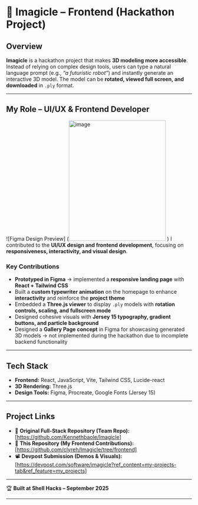 # 🌌 **Imagicle – Frontend (Hackathon Project)**

## **Overview**

**Imagicle** is a hackathon project that makes **3D modeling more accessible**. Instead of relying on complex design tools, users can type a natural language prompt (e.g., *“a futuristic robot”*) and instantly generate an interactive 3D model. The model can be **rotated, viewed full screen, and downloaded** in `.ply` format.

---

## **My Role – UI/UX & Frontend Developer**

![Figma Design Preview] (<img width="263" height="327" alt="image" src="https://github.com/user-attachments/assets/80200924-8e98-4349-83df-037b8925ba49" />
)
I contributed to the **UI/UX design and frontend development**, focusing on **responsiveness, interactivity, and visual design**.

### **Key Contributions**

* **Prototyped in Figma** → implemented a **responsive landing page** with **React + Tailwind CSS**
* Built a **custom typewriter animation** on the homepage to enhance **interactivity** and reinforce the **project theme**
* Embedded a **Three.js viewer** to display `.ply` models with **rotation controls, scaling, and fullscreen mode**
* Designed cohesive visuals with **Jersey 15 typography, gradient buttons, and particle background**
* Designed a **Gallery Page concept** in Figma for showcasing generated 3D models → not implemented during the hackathon due to incomplete backend functionality

---

## **Tech Stack**

* **Frontend:** React, JavaScript, Vite, Tailwind CSS, Lucide-react
* **3D Rendering:** Three.js
* **Design Tools:** Figma, Procreate, Google Fonts (Jersey 15)

---

## **Project Links**

* 🔗 **Original Full-Stack Repository (Team Repo):** [https://github.com/Kennethbaole/Imagicle]
* 🎨 **This Repository (My Frontend Contributions):** [https://github.com/clyreh/Imagicle/tree/frontend]
* 📽 **Devpost Submission (Demos & Visuals):** [https://devpost.com/software/imagicle?ref_content=my-projects-tab&ref_feature=my_projects]

---

🏆 **Built at Shell Hacks – September 2025**

---
